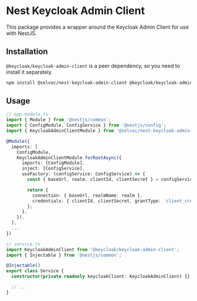 # Nest Keycloak Admin Client

This package provides a wrapper around the Keycloak Admin Client for use with NestJS.

## Installation

`@keycloak/keycloak-admin-client` is a peer dependency, so you need to install it separately.

```bash
npm install @selvoc/nest-keycloak-admin-client @keycloak/keycloak-admin-client
```

## Usage

```ts
// app.module.ts
import { Module } from '@nestjs/common';
import { ConfigModule, ConfigService } from '@nestjs/config';
import { KeycloakAdminClientModule } from '@selvoc/nest-keycloak-admin-client';

@Module({
  imports: [
    ConfigModule,
    KeycloakAdminClientModule.forRootAsync({
      imports: [ConfigModule],
      inject: [ConfigService],
      useFactory: (configService: ConfigService) => {
        const { baseUrl, realm, clientId, clientSecret } = configService.get('keycloak', { infer: true });

        return {
          connection: { baseUrl, realmName: realm },
          credentials: { clientId, clientSecret, grantType: 'client_credentials' },
        };
      },
    }),
  ],
  ...
})

// service.ts
import KeycloakAdminClient from '@keycloak/keycloak-admin-client';
import { Injectable } from '@nestjs/common';

@Injectable()
export class Service {
  constructor(private readonly keycloakClient: KeycloakAdminClient) {}

  // ...
}
```
